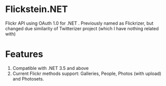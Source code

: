 Flickstein.NET 
==============

Flickr API using OAuth 1.0 for .NET . Previously named as Flickrizer, but changed due similarity of Twitterizer project (which I have nothing related with)

Features
==============
1. Compatible with .NET 3.5 and above
2. Current Flickr methods support: Galleries, People, Photos (with upload) and Photosets.
